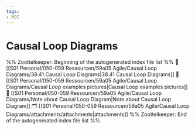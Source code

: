 ```yaml
---
tags: 
- MOC
---
```

# Causal Loop Diagrams



%% Zoottelkeeper: Beginning of the autogenerated index file list  %%
📄 [[S01 Personal/050-059 Ressourcen/59a05 Agile/Causal Loop Diagrams/38.41 Causal Loop Diagrams|38.41 Causal Loop Diagrams]]
📄 [[S01 Personal/050-059 Ressourcen/59a05 Agile/Causal Loop Diagrams/Causal Loop examples pictures|Causal Loop examples pictures]]
📄 [[S01 Personal/050-059 Ressourcen/59a05 Agile/Causal Loop Diagrams/Note about Causal Loop Diagram|Note about Causal Loop Diagram]]
🗂️ [[S01 Personal/050-059 Ressourcen/59a05 Agile/Causal Loop Diagrams/attachments/attachments|attachments]]
%% Zoottelkeeper: End of the autogenerated index file list  %%

